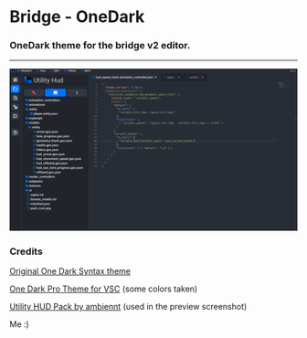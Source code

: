 # Bridge - OneDark
### OneDark theme for the bridge v2 editor.

---

![This is an image](preview.png)


### Credits

[Original One Dark Syntax theme](https://github.com/atom/one-dark-syntax)

[One Dark Pro Theme for VSC](https://github.com/Binaryify/OneDark-Pro) (some colors taken)

[Utility HUD Pack by ambiennt](https://mcpedl.com/utility-hud-pack/) (used in the preview screenshot)

Me :)